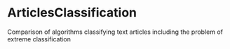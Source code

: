 # ArticlesClassification
Comparison of algorithms classifying text articles including the problem of extreme classification
